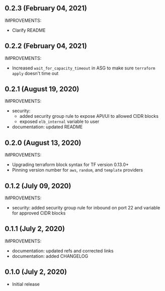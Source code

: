 ## 0.2.3 (February 04, 2021)

IMPROVEMENTS:

* Clarify README

## 0.2.2 (February 04, 2021)

IMPROVEMENTS:

* Increased `wait_for_capacity_timeout` in ASG to make sure `terraform apply` doesn't time out

## 0.2.1 (August 19, 2020)

IMPROVEMENTS:

* security:
  - added security group rule to expose API/UI to allowed CIDR blocks
  - exposed `elb_internal` variable to user
* documentation: updated README

## 0.2.0 (August 13, 2020)

IMPROVEMENTS:

* Upgrading terraform block syntax for TF version 0.13.0+
* Pinning version number for `aws`, `random`, and `template` providers

## 0.1.2 (July 09, 2020)

IMPROVEMENTS:

* security: added security group rule for inbound on port 22 and variable for
  approved CIDR blocks

## 0.1.1 (July 2, 2020)

IMPROVEMENTS:

 * documentation: updated refs and corrected links
 * documentation: added CHANGELOG

## 0.1.0 (July 2, 2020)

* Initial release